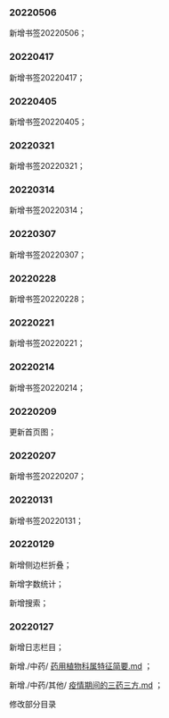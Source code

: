 ### 20220506

新增书签20220506；

### 20220417

新增书签20220417；

### 20220405

新增书签20220405；

### 20220321

新增书签20220321；

### 20220314

新增书签20220314；

### 20220307

新增书签20220307；

### 20220228

新增书签20220228；

### 20220221

新增书签20220221；

### 20220214

新增书签20220214；

### 20220209

更新首页图；

### 20220207

新增书签20220207；

### 20220131

新增书签20220131；

### 20220129

新增侧边栏折叠；

新增字数统计；

新增搜索；

### 20220127

新增日志栏目；

新增./中药/ [药用植物科属特征简要.md](中药\药用植物科属特征简要.md) ；

新增./中药/其他/ [疫情期间的三药三方.md](其他\疫情期间的三药三方.md) ；

修改部分目录

